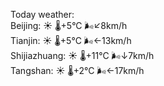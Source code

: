 Today weather:  
Beijing: ☀️   🌡️+5°C 🌬️↙8km/h  
Tianjin: ☀️   🌡️+5°C 🌬️←13km/h  
Shijiazhuang: ☀️   🌡️+11°C 🌬️↓7km/h  
Tangshan: ☀️   🌡️+2°C 🌬️←17km/h  
